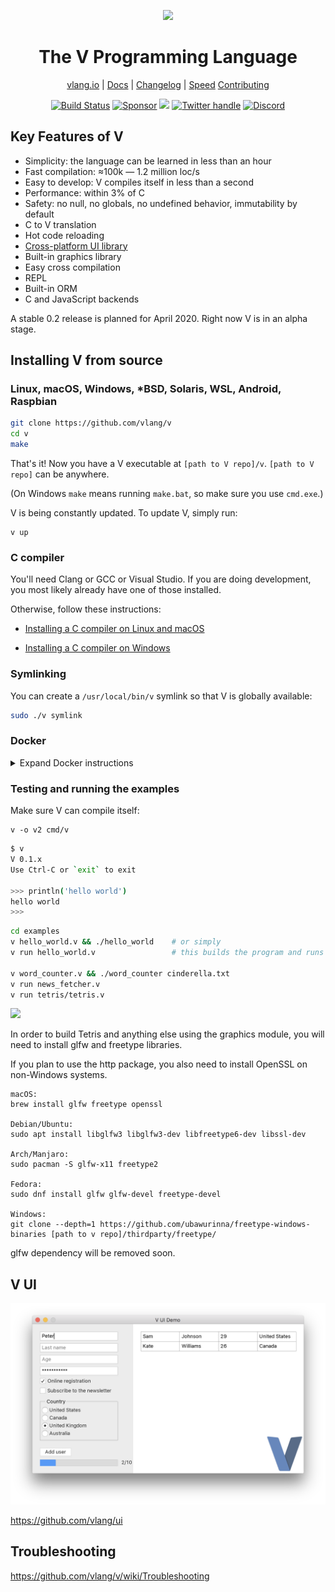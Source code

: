 <p align="center">
    <img width="80" src="https://raw.githubusercontent.com/donnisnoni95/v-logo/master/dist/v-logo.svg?sanitize=true">
</p>

<h1 align="center">The V Programming Language</h1>

<div align="center">

[vlang.io](https://vlang.io) |
[Docs](https://vlang.io/docs) |
[Changelog](https://github.com/vlang/v/blob/master/CHANGELOG.md) |
[Speed](https://fast.vlang.io/)
[Contributing](https://github.com/vlang/v/blob/master/CONTRIBUTING.md)

</div>

<div align="center">

[![Build Status](https://github.com/vlang/v/workflows/CI/badge.svg)](https://github.com/vlang/v/commits/master)
[![Sponsor](https://camo.githubusercontent.com/da8bc40db5ed31e4b12660245535b5db67aa03ce/68747470733a2f2f696d672e736869656c64732e696f2f7374617469632f76313f6c6162656c3d53706f6e736f72266d6573736167653d254532253944254134266c6f676f3d476974487562)](https://github.com/sponsors/medvednikov)
<a href='https://patreon.com/vlang'><img src='https://img.shields.io/endpoint.svg?url=https%3A%2F%2Fshieldsio-patreon.herokuapp.com%2Fvlang%2Fpledges&style=for-the-badge' height='20'></a>
[![Twitter handle][]][Twitter badge]
[![Discord](https://img.shields.io/discord/592103645835821068?label=Discord)](https://discord.gg/vlang)

</div>

## Key Features of V

- Simplicity: the language can be learned in less than an hour
- Fast compilation: ≈100k — 1.2 million loc/s
- Easy to develop: V compiles itself in less than a second
- Performance: within 3% of C
- Safety: no null, no globals, no undefined behavior, immutability by default
- C to V translation
- Hot code reloading
- [Cross-platform UI library](https://github.com/vlang/ui)
- Built-in graphics library
- Easy cross compilation
- REPL
- Built-in ORM
- C and JavaScript backends

A stable 0.2 release is planned for April 2020. Right now V is in an alpha stage.

## Installing V from source

### Linux, macOS, Windows, *BSD, Solaris, WSL, Android, Raspbian

```bash
git clone https://github.com/vlang/v
cd v
make
```

That's it! Now you have a V executable at `[path to V repo]/v`. `[path to V repo]` can be anywhere.

(On Windows `make` means running `make.bat`, so make sure you use `cmd.exe`.)

V is being constantly updated. To update V, simply run:

```
v up
```

### C compiler

You'll need Clang or GCC or Visual Studio. If you are doing development, you most likely already have one of those installed.

Otherwise, follow these instructions:

- [Installing a C compiler on Linux and macOS](https://github.com/vlang/v/wiki/Installing-a-C-compiler-on-Linux-and-macOS)

- [Installing a C compiler on Windows](https://github.com/vlang/v/wiki/Installing-a-C-compiler-on-Windows)

### Symlinking

You can create a `/usr/local/bin/v` symlink so that V is globally available:

```bash
sudo ./v symlink
```

### Docker

<details><summary>Expand Docker instructions</summary>

```bash
git clone https://github.com/vlang/v
cd v
docker build -t vlang .
docker run --rm -it vlang:latest
v
```

### Docker with Alpine/musl:
```bash
git clone https://github.com/vlang/v
cd v
docker build -t vlang --file=Dockerfile.alpine .
docker run --rm -it vlang:latest
/usr/local/v/v
```
</details>


### Testing and running the examples

Make sure V can compile itself:

```
v -o v2 cmd/v
```

```bash
$ v
V 0.1.x
Use Ctrl-C or `exit` to exit

>>> println('hello world')
hello world
>>>
```

```bash
cd examples
v hello_world.v && ./hello_world    # or simply
v run hello_world.v                 # this builds the program and runs it right away

v word_counter.v && ./word_counter cinderella.txt
v run news_fetcher.v
v run tetris/tetris.v
```

<img src='https://raw.githubusercontent.com/vlang/v/master/examples/tetris/screenshot.png' width=300>

In order to build Tetris and anything else using the graphics module, you will need to install glfw and freetype libraries.

If you plan to use the http package, you also need to install OpenSSL on non-Windows systems.

```
macOS:
brew install glfw freetype openssl

Debian/Ubuntu:
sudo apt install libglfw3 libglfw3-dev libfreetype6-dev libssl-dev

Arch/Manjaro:
sudo pacman -S glfw-x11 freetype2

Fedora:
sudo dnf install glfw glfw-devel freetype-devel

Windows:
git clone --depth=1 https://github.com/ubawurinna/freetype-windows-binaries [path to v repo]/thirdparty/freetype/

```

glfw dependency will be removed soon.

## V UI

<a href="https://github.com/vlang/ui">
<img src='https://raw.githubusercontent.com/vlang/ui/master/examples/screenshot.png' width=712>
</a>

https://github.com/vlang/ui

<!---
## JavaScript backend

[examples/hello_v_js.v](examples/hello_v_js.v):

```v
fn main() {
        for i in 0..3 {
                println('Hello from V.js')
        }
}
```

```bash
v -o hi.js examples/hello_v_js.v && node hi.js
Hello from V.js
Hello from V.js
Hello from V.js
```
-->

## Troubleshooting

https://github.com/vlang/v/wiki/Troubleshooting


[Twitter handle]: https://img.shields.io/twitter/follow/v_language.svg?style=social&label=Follow
[Twitter badge]: https://twitter.com/v_language
